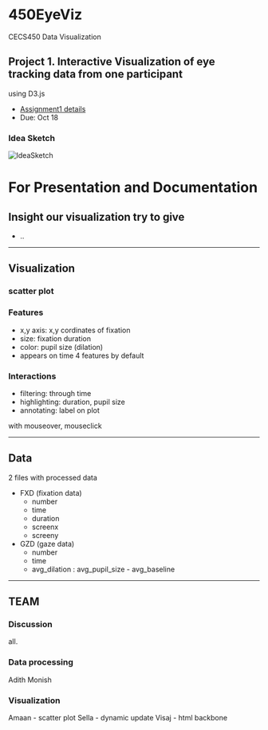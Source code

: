 # 450EyeViz
CECS450 Data Visualization
## Project 1. Interactive Visualization of eye tracking data from one participant
using D3.js
- [Assignment1 details](documents/Assignment_1.pdf)
- Due: Oct 18

### Idea Sketch
![IdeaSketch](documents/idea_sketch_01.jpg)


# For Presentation and Documentation

## Insight our visualization try to give
- ..

---
## Visualization
### scatter plot
### Features
- x,y axis: x,y cordinates of fixation
- size: fixation duration
- color: pupil size (dilation)
- appears on time
4 features by default
### Interactions
- filtering: through time
- highlighting: duration, pupil size
- annotating: label on plot   

with mouseover, mouseclick

---
## Data
2 files with processed data
- FXD (fixation data)
  - number
  - time
  - duration
  - screenx
  - screeny
- GZD (gaze data)
  - number 
  - time
  - avg_dilation : avg_pupil_size - avg_baseline

---
## TEAM
### Discussion
all.
### Data processing
Adith
Monish
### Visualization
Amaan - scatter plot
Sella - dynamic update
Visaj - html backbone
